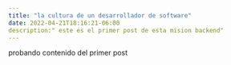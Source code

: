 ```yaml
---
title: "la cultura de un desarrollador de software"
date: 2022-04-21T18:16:21-06:00
description:" este es el primer post de esta mision backend"
---
```


probando contenido del primer post
